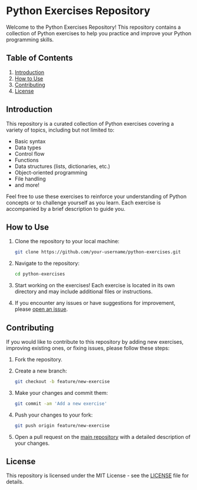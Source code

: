 # Python Exercises Repository

Welcome to the Python Exercises Repository! This repository contains a collection of Python exercises to help you practice and improve your Python programming skills.

## Table of Contents

1. [Introduction](#introduction)
2. [How to Use](#how-to-use)
3. [Contributing](#contributing)
4. [License](#license)

## Introduction

This repository is a curated collection of Python exercises covering a variety of topics, including but not limited to:

- Basic syntax
- Data types
- Control flow
- Functions
- Data structures (lists, dictionaries, etc.)
- Object-oriented programming
- File handling
- and more!

Feel free to use these exercises to reinforce your understanding of Python concepts or to challenge yourself as you learn. Each exercise is accompanied by a brief description to guide you.

## How to Use

1. Clone the repository to your local machine:

    ```bash
    git clone https://github.com/your-username/python-exercises.git
    ```

2. Navigate to the repository:

    ```bash
    cd python-exercises
    ```

3. Start working on the exercises! Each exercise is located in its own directory and may include additional files or instructions.

4. If you encounter any issues or have suggestions for improvement, please [open an issue](https://github.com/your-username/python-exercises/issues).

## Contributing

If you would like to contribute to this repository by adding new exercises, improving existing ones, or fixing issues, please follow these steps:

1. Fork the repository.

2. Create a new branch:

    ```bash
    git checkout -b feature/new-exercise
    ```

3. Make your changes and commit them:

    ```bash
    git commit -am 'Add a new exercise'
    ```

4. Push your changes to your fork:

    ```bash
    git push origin feature/new-exercise
    ```

5. Open a pull request on the [main repository](https://github.com/your-username/python-exercises) with a detailed description of your changes.

## License

This repository is licensed under the MIT License - see the [LICENSE](LICENSE) file for details.

